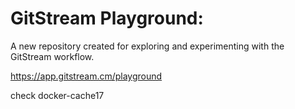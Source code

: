# GitStream Playground:

A new repository created for exploring and experimenting with the GitStream workflow.

https://app.gitstream.cm/playground

check docker-cache17
